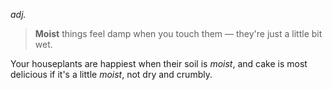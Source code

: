 *adj.*
> **Moist** things feel damp when you touch them — they're just a little bit wet.

Your houseplants are happiest when their soil is *moist*, and cake is most delicious if it's a little *moist*, not dry and crumbly.